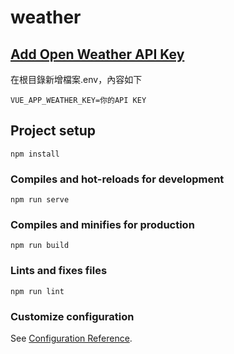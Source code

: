 # weather

## [Add Open Weather API Key](https://home.openweathermap.org/api_keys)
在根目錄新增檔案.env，內容如下
```cmd=
VUE_APP_WEATHER_KEY=你的API KEY
```

## Project setup
```
npm install
```

### Compiles and hot-reloads for development
```
npm run serve
```

### Compiles and minifies for production
```
npm run build
```

### Lints and fixes files
```
npm run lint
```

### Customize configuration
See [Configuration Reference](https://cli.vuejs.org/config/).
